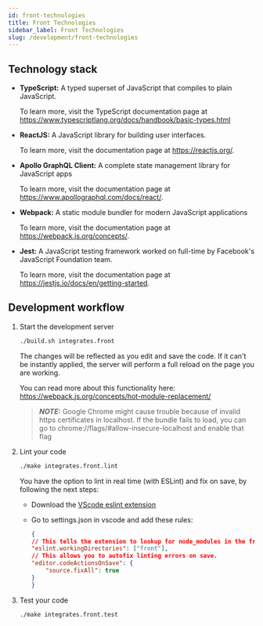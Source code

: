 ```yaml
---
id: front-technologies
title: Front Technologies
sidebar_label: Front Technologies
slug: /development/front-technologies
---
```


## Technology stack

- **TypeScript:**
    A typed superset of JavaScript
    that compiles to plain JavaScript.

    To learn more,
    visit the TypeScript documentation page at
    https://www.typescriptlang.org/docs/handbook/basic-types.html

- **ReactJS:**
    A JavaScript library
    for building user interfaces.

    To learn more,
    visit the documentation page at
    https://reactjs.org/.

- **Apollo GraphQL Client:**
    A complete state management library
    for JavaScript apps

    To learn more,
    visit the documentation page at
    https://www.apollographql.com/docs/react/.

- **Webpack:**
    A static module bundler
    for modern JavaScript applications

    To learn more,
    visit the documentation page at
    https://webpack.js.org/concepts/.

- **Jest:**
    A JavaScript testing framework
    worked on full-time
    by Facebook's JavaScript Foundation team.

    To learn more,
    visit the documentation page at
    https://jestjs.io/docs/en/getting-started.

## Development workflow

1. Start the development server

    ```bash
    ./build.sh integrates.front
    ```

    The changes will be reflected
    as you edit and save the code.
    If it can't be instantly applied,
    the server will perform a full reload
    on the page you are working.

    You can read more
    about this functionality here:
    https://webpack.js.org/concepts/hot-module-replacement/

    > **_NOTE:_**
    > Google Chrome might cause trouble
    > because of invalid https certificates in localhost.
    > If the bundle fails to load,
    > you can go to
    > chrome://flags/#allow-insecure-localhost
    > and enable that flag

1. Lint your code

    ```bash
    ./make integrates.front.lint
    ```

    You have the option
    to lint in real time (with ESLint)
    and fix on save,
    by following the next steps:

    - Download the
        [VScode eslint extension](https://marketplace.visualstudio.com/items?itemName=dbaeumer.vscode-eslint)
    - Go to settings.json in vscode
        and add these rules:

        ```json
        {
        // This tells the extension to lookup for node_modules in the front directory.
        "eslint.workingDirectories": ["front"],
        // This allows you to autofix linting errors on save.
        "editor.codeActionsOnSave": {
            "source.fixAll": true
        }
        }
        ```

1. Test your code

    ```bash
    ./make integrates.front.test
    ```
